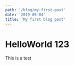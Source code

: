 ```yaml
---
path: '/blog/my-first-post'
date: '2019-05-04'
title: 'My first blog post'
---
```


# HelloWorld 123

This is a test

